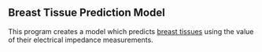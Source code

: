 ## Breast Tissue Prediction Model

This program creates a model which predicts [breast tissues](https://archive.ics.uci.edu/ml/datasets/breast+tissue) using the value of their electrical impedance measurements.
